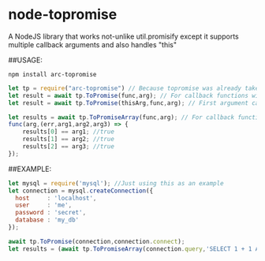 # node-topromise

A NodeJS library that works not-unlike util.promisify except it supports multiple callback arguments and also handles "this"

##USAGE:

`npm install arc-topromise`

```js
let tp = require("arc-topromise") // Because topromise was already taken :^)
let result = await tp.ToPromise(func,arg); // For callback functions with 0 or 1 "value" arguments
let result = await tp.ToPromise(thisArg,func,arg); // First argument can be a object, used to correct "this"

let results = await tp.ToPromiseArray(func,arg); // For callback functions with more than 1 "value" argument
func(arg,(err,arg1,arg2,arg3) => {
	results[0] == arg1; //true
	results[1] == arg2; //true
	results[2] == arg3; //true
});

```

##EXAMPLE:

```js
let mysql = require('mysql'); //Just using this as an example
let connection = mysql.createConnection({
  host     : 'localhost',
  user     : 'me',
  password : 'secret',
  database : 'my_db'
});

await tp.ToPromise(connection,connection.connect);
let results = (await tp.ToPromiseArray(connection.query,'SELECT 1 + 1 AS solution'))[0];
```
